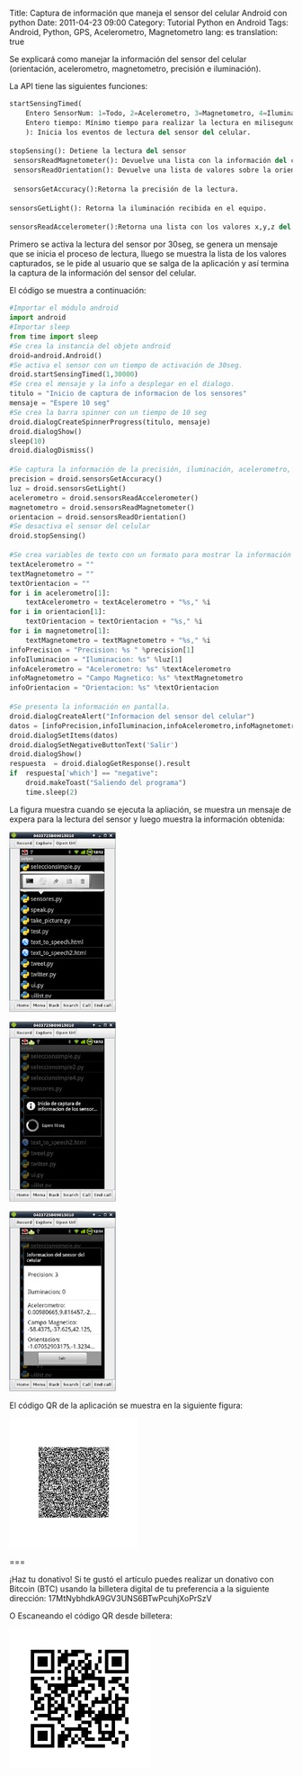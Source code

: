 Title: Captura de información que maneja el sensor del celular Android con python
Date: 2011-04-23 09:00
Category: Tutorial Python en Android
Tags: Android, Python, GPS, Acelerometro, Magnetometro
lang: es
translation: true

Se explicará como manejar la información del sensor del celular (orientación, acelerometro, magnetometro, precisión e iluminación).

La API tiene las siguientes funciones:

```python
startSensingTimed(
    Entero SensorNum: 1=Todo, 2=Acelerometro, 3=Magnetometro, 4=Iluminación;
    Entero tiempo: Mínimo tiempo para realizar la lectura en milisegundos
    ): Inicia los eventos de lectura del sensor del celular.

stopSensing(): Detiene la lectura del sensor
 sensorsReadMagnetometer(): Devuelve una lista con la información del campo magnetico, una lista con los valores x, y, z.
 sensorsReadOrientation(): Devuelve una lista de valores sobre la orientación: azimut, pitch, roll.

 sensorsGetAccuracy():Retorna la precisión de la lectura.

sensorsGetLight(): Retorna la iluminación recibida en el equipo.

sensorsReadAccelerometer():Retorna una lista con los valores x,y,z del acelerometro.

```

Primero se activa la lectura del sensor por 30seg, se genera un mensaje que se inicia el proceso de lectura, lluego se muestra la lista de los valores capturados, se le pide al usuario que se salga de la aplicación y así termina la captura de la información del sensor del celular.

El código se muestra a continuación:

```python
#Importar el módulo android
import android
#Importar sleep
from time import sleep
#Se crea la instancia del objeto android
droid=android.Android()
#Se activa el sensor con un tiempo de activación de 30seg.
droid.startSensingTimed(1,30000)
#Se crea el mensaje y la info a desplegar en el dialogo.
titulo = "Inicio de captura de informacion de los sensores"
mensaje = "Espere 10 seg"
#Se crea la barra spinner con un tiempo de 10 seg
droid.dialogCreateSpinnerProgress(titulo, mensaje)
droid.dialogShow()
sleep(10)
droid.dialogDismiss()

#Se captura la información de la precisión, iluminación, acelerometro, #magnetometro y orientación
precision = droid.sensorsGetAccuracy()
luz = droid.sensorsGetLight()
acelerometro = droid.sensorsReadAccelerometer()
magnetometro = droid.sensorsReadMagnetometer()
orientacion = droid.sensorsReadOrientation()
#Se desactiva el sensor del celular
droid.stopSensing()

#Se crea variables de texto con un formato para mostrar la información
textAcelerometro = ""
textMagnetometro = ""
textOrientacion = ""
for i in acelerometro[1]:
    textAcelerometro = textAcelerometro + "%s," %i
for i in orientacion[1]:
    textOrientacion = textOrientacion + "%s," %i
for i in magnetometro[1]:
    textMagnetometro = textMagnetometro + "%s," %i
infoPrecision = "Precision: %s " %precision[1]
infoIluminacion = "Iluminacion: %s" %luz[1]
infoAcelerometro = "Acelerometro: %s" %textAcelerometro
infoMagnetometro = "Campo Magnetico: %s" %textMagnetometro
infoOrientacion = "Orientacion: %s" %textOrientacion

#Se presenta la información en pantalla.
droid.dialogCreateAlert("Informacion del sensor del celular")
datos = [infoPrecision,infoIluminacion,infoAcelerometro,infoMagnetometro,infoOrientacion]
droid.dialogSetItems(datos)
droid.dialogSetNegativeButtonText('Salir')
droid.dialogShow()
respuesta  = droid.dialogGetResponse().result
if  respuesta['which'] == "negative":
    droid.makeToast("Saliendo del programa")
    time.sleep(2)
```

La figura muestra cuando se ejecuta la apliación, se muestra un mensaje de expera para la lectura del sensor y luego muestra  la información obtenida:

![Scrip captura datos sensores](./images/gps1.png)

![Inicio captura de información](./images/iniciocaptura.png)

![Resultado de la captura](./images/informacion.png)

El código QR de la aplicación se muestra en la siguiente figura:

![Código QR sensor](./images/sensor.png)


===

¡Haz tu donativo!
Si te gustó el artículo puedes realizar un donativo con Bitcoin (BTC)
usando la billetera digital de tu preferencia a la siguiente
dirección: 17MtNybhdkA9GV3UNS6BTwPcuhjXoPrSzV

O Escaneando el código QR desde billetera:

![17MtNybhdkA9GV3UNS6BTwPcuhjXoPrSzV](./images/17MtNybhdkA9GV3UNS6BTwPcuhjXoPrSzV.png)
